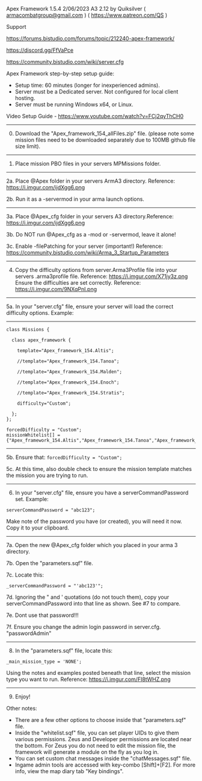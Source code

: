 Apex Framework 1.5.4 2/06/2023 A3 2.12
by Quiksilver       ( armacombatgroup@gmail.com ) ( https://www.patreon.com/QS )

Support

https://forums.bistudio.com/forums/topic/212240-apex-framework/

https://discord.gg/FfVaPce

https://community.bistudio.com/wiki/server.cfg

Apex Framework step-by-step setup guide:

* Setup time: 60 minutes (longer for inexperienced admins).
* Server must be a Dedicated server. Not configured for local client hosting.
* Server must be running Windows x64, or Linux.

Video Setup Guide - https://www.youtube.com/watch?v=FCj2qyThCH0
_______________

0. Download the "Apex_framework_154_allFiles.zip" file.    (please note some mission files need to be downloaded separately due to 100MB github file size limit).

_______________
1. Place mission PBO files in your servers MPMissions folder.


_______________
2a. Place @Apex folder in your servers ArmA3 directory. Reference: https://i.imgur.com/ijdXgg6.png

2b. Run it as a -servermod in your arma launch options.

_______________
3a. Place @Apex_cfg folder in your servers A3 directory.Reference: https://i.imgur.com/ijdXgg6.png

3b. Do NOT run @Apex_cfg as a -mod or -servermod, leave it alone!

3c. Enable -filePatching for your server (important!)   Reference: https://community.bistudio.com/wiki/Arma_3_Startup_Parameters
_______________
4. Copy the difficulty options from server.Arma3Profile file into your servers .arma3profile file. Reference:   https://i.imgur.com/X71jy3z.png
Ensure the difficulties are set correctly. Reference:   https://i.imgur.com/9NXqPnI.png


_______________
5a. In your "server.cfg" file, ensure your server will load the correct difficulty options. Example:

--------------------------
```
class Missions {

  class apex_framework {

    template="Apex_framework_154.Altis";

    //template="Apex_framework_154.Tanoa";

    //template="Apex_framework_154.Malden";
    
    //template="Apex_framework_154.Enoch";
	
	//template="Apex_framework_154.Stratis";

    difficulty="Custom";

  };
};
```

```
forcedDifficulty = "Custom";
missionWhitelist[] = {"Apex_framework_154.Altis","Apex_framework_154.Tanoa","Apex_framework_154.Malden","Apex_framework_154.Enoch","Apex_framework_154.Stratis"};
```

--------------------------

5b. Ensure that:    ```forcedDifficulty = "Custom";```

5c. At this time, also double check to ensure the mission template matches the mission you are trying to run.
_______________
6. In your "server.cfg" file, ensure you have a serverCommandPassword set. Example:

```serverCommandPassword = "abc123";```

Make note of the password you have (or created), you will need it now. Copy it to your clipboard.
_______________
7a. Open the new @Apex_cfg folder which you placed in your arma 3 directory.

7b. Open the "parameters.sqf" file.

7c. Locate this:


```_serverCommandPassword = "'abc123'";```


7d. Ignoring the " and ' quotations (do not touch them), copy your serverCommandPassword into that line as shown. See #7 to compare.

7e. Dont use that password!!!

7f. Ensure you change the admin login password in server.cfg. "passwordAdmin"
_______________
8. In the "parameters.sqf" file, locate this:

```_main_mission_type = 'NONE';```

Using the notes and examples posted beneath that line, select the mission type you want to run. Reference:   https://i.imgur.com/FI8tWHZ.png
_______________
9. Enjoy!


Other notes:

- There are a few other options to choose inside that "parameters.sqf" file.
- Inside the "whitelist.sqf" file, you can set player UIDs to give them various permissions. Zeus and Developer permissions are located near the bottom. For Zeus you do not need to edit the mission file, the framework will generate a module on the fly as you log in.
- You can set custom chat messages inside the "chatMessages.sqf" file.
- Ingame admin tools are accessed with key-combo [Shift]+[F2]. For more info, view the map diary tab "Key bindings". 



